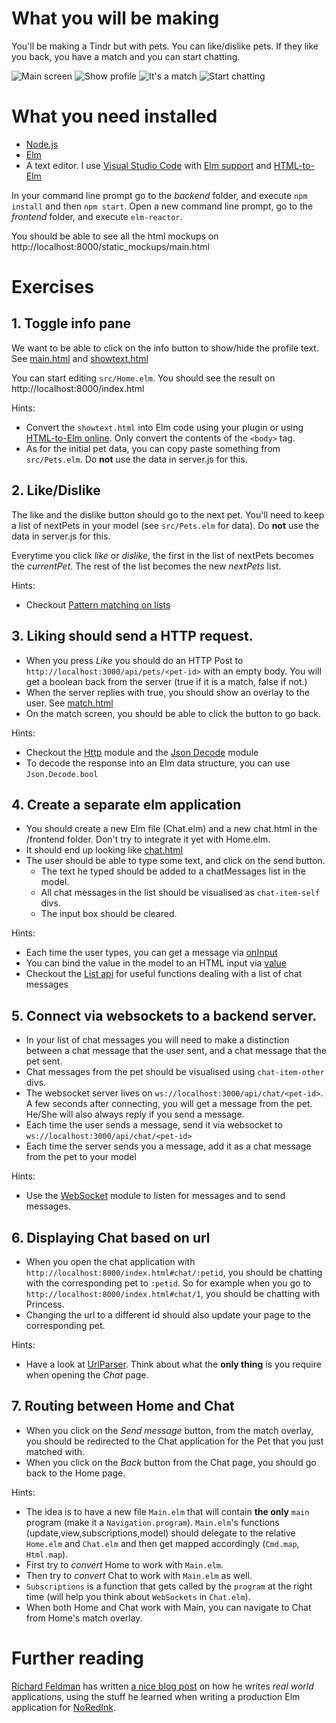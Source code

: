 # What you will be making

You'll be making a Tindr but with pets. You can like/dislike pets. If they like you back, you have a match and you can start chatting.

![Main screen](/screenshots/screen1.png?raw=true)
![Show profile](/screenshots/screen2.png?raw=true)
![It's a match](/screenshots/screen3.png?raw=true)
![Start chatting](/screenshots/screen4.png?raw=true)

# What you need installed

* [Node.js](http://nodejs.org)
* [Elm](http://elm-lang.org)
* A text editor. I use [Visual Studio Code](http://code.visualstudio.com) with [Elm support](https://marketplace.visualstudio.com/items?itemName=sbrink.elm) and [HTML-to-Elm](https://marketplace.visualstudio.com/items?itemName=Rubymaniac.vscode-html-to-elm)

In your command line prompt go to the _backend_ folder, and execute `npm install` and then `npm start`.
Open a new command line prompt, go to the _frontend_ folder, and execute `elm-reactor`.

You should be able to see all the html mockups on http://localhost:8000/static_mockups/main.html

# Exercises

## 1. Toggle info pane

We want to be able to click on the info button to show/hide the profile text. See [main.html](http://localhost:8000/static_mockups/main.html) and [showtext.html](http://localhost:8000/static_mockups/showtext.html)

You can start editing `src/Home.elm`. You should see the result on http://localhost:8000/index.html

Hints:
- Convert the `showtext.html` into Elm code using your plugin or using [HTML-to-Elm online](https://mbylstra.github.io/html-to-elm/). Only convert the contents of the `<body>` tag.
- As for the initial pet data, you can copy paste something from `src/Pets.elm`. Do **not** use the data in server.js for this.

## 2. Like/Dislike

The like and the dislike button should go to the next pet. You'll need to keep a list of nextPets in your model (see `src/Pets.elm` for data). Do **not** use the data in server.js for this.

Everytime you click _like_ or _dislike_, the first in the list of nextPets becomes the _currentPet_. The rest of the list becomes the new _nextPets_ list.

Hints:
- Checkout [Pattern matching on lists](https://gist.github.com/yang-wei/4f563fbf81ff843e8b1e)

## 3. Liking should send a HTTP request.

- When you press _Like_ you should do an HTTP Post to `http://localhost:3000/api/pets/<pet-id>` with an empty body. You will get a boolean back from the server (true if it is a match, false if not.)
- When the server replies with true, you should show an overlay to the user. See [match.html](http://localhost:8000/static_mockups/match.html)
- On the match screen, you should be able to click the button to go back.

Hints:
- Checkout the [Http](http://package.elm-lang.org/packages/elm-lang/http/latest) module and the [Json Decode](http://package.elm-lang.org/packages/elm-lang/core/5.0.0/Json-Decode) module
- To decode the response into an Elm data structure, you can use `Json.Decode.bool`

## 4. Create a separate elm application

- You should create a new Elm file (Chat.elm) and a new chat.html in the /frontend folder. Don't try to integrate it yet with Home.elm.
- It should end up looking like [chat.html](http://localhost:8000/static_mockups/chat.html)
- The user should be able to type some text, and click on the send button. 
    - The text he typed should be added to a chatMessages list in the model.
    - All chat messages in the list should be visualised as `chat-item-self` divs.
    - The input box should be cleared.

Hints:
- Each time the user types, you can get a message via [onInput](http://package.elm-lang.org/packages/elm-lang/html/2.0.0/Html-Events#onInput)
- You can bind the value in the model to an HTML input via [value](http://package.elm-lang.org/packages/elm-lang/html/2.0.0/Html-Attributes#value)
- Checkout the [List api](http://package.elm-lang.org/packages/elm-lang/core/5.0.0/List) for useful functions dealing with a list of chat messages

## 5. Connect via websockets to a backend server.

- In your list of chat messages you will need to make a distinction between a chat message that the user sent, and a chat message that the pet sent.
- Chat messages from the pet should be visualised using `chat-item-other` divs.
- The websocket server lives on `ws://localhost:3000/api/chat/<pet-id>`. A few seconds after connecting, you will get a message from the pet. He/She will also always reply if you send a message.
- Each time the user sends a message, send it via websocket to `ws://localhost:3000/api/chat/<pet-id>`
- Each time the server sends you a message, add it as a chat message from the pet to your model

Hints:
- Use the [WebSocket](http://package.elm-lang.org/packages/elm-lang/websocket/latest) module to listen for messages and to send messages.

## 6. Displaying Chat based on url

- When you open the chat application with `http://localhost:8000/index.html#chat/:petid`, you should be chatting with the corresponding pet to `:petid`. So for example when you go to `http://localhost:8000/index.html#chat/1`, you should be chatting with Princess.
- Changing the url to a different id should also update your page to the corresponding pet.

Hints:
- Have a look at [UrlParser](http://package.elm-lang.org/packages/evancz/url-parser/latest). Think about what the **only thing** is you require when opening the _Chat_ page.

## 7. Routing between Home and Chat

- When you click on the _Send message_ button, from the match overlay, you should be redirected to the Chat application for the Pet that you just matched with.
- When you click on the _Back_ button from the Chat page, you should go back to the Home page.

Hints:
- The idea is to have a new file `Main.elm` that will contain **the only** `main` program (make it a `Navigation.program`). `Main.elm`'s functions (update,view,subscriptions,model) should delegate to the relative `Home.elm` and `Chat.elm` and then get mapped accordingly (`Cmd.map`, `Html.map`).
- First try to _convert_ Home to work with `Main.elm`.
- Then try to _convert_ Chat to work with `Main.elm` as well.
- `Subscriptions` is a function that gets called by the `program` at the right time (will help you think about `WebSockets` in `Chat.elm`).
- When both Home and Chat work with Main, you can navigate to Chat from Home's match overlay.

# Further reading
[Richard Feldman](https://twitter.com/rtfeldman) has written [a nice blog post](https://dev.to/rtfeldman/tour-of-an-open-source-elm-spa) on how he writes _real world_ applications, using the stuff he learned when writing a production Elm application for [NoRedInk](https://tech.noredink.com).